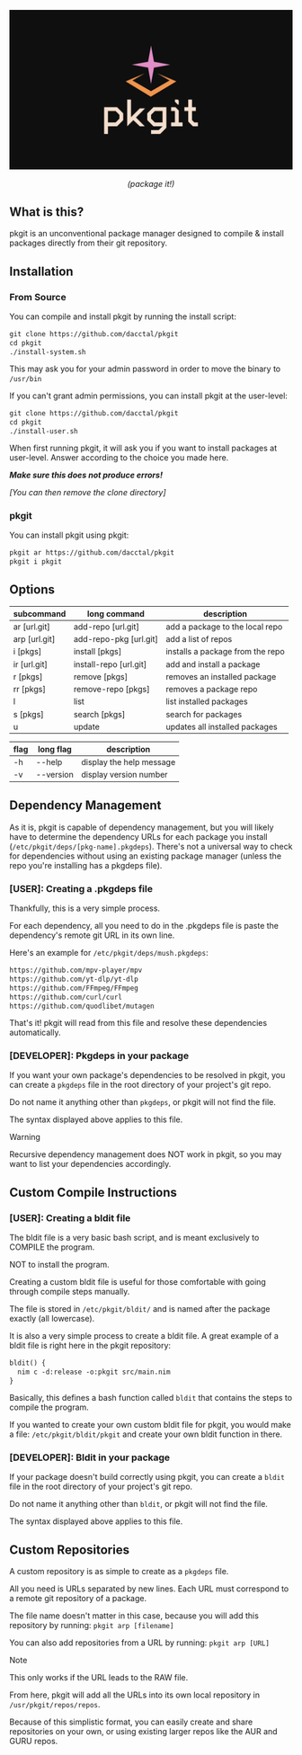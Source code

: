 <div align="center">

  ![logo](./assets/logo.png)
  
*(package it!)*

</div>

## What is this?
pkgit is an unconventional package manager designed to compile & install packages directly from their git repository.

## Installation
### From Source
You can compile and install pkgit by running the install script:
```
git clone https://github.com/dacctal/pkgit
cd pkgit
./install-system.sh
```
This may ask you for your admin password in order to move the binary to `/usr/bin`

If you can't grant admin permissions, you can install pkgit at the user-level:
```
git clone https://github.com/dacctal/pkgit
cd pkgit
./install-user.sh
```

When first running pkgit, it will ask you if you want to install packages at user-level. Answer according to the choice you made here.

***Make sure this does not produce errors!***

*[You can then remove the clone directory]*

### pkgit
You can install pkgit using pkgit:
```
pkgit ar https://github.com/dacctal/pkgit
pkgit i pkgit
```

## Options

| subcommand        | long command              | description                       |
|-------------------|---------------------------|-----------------------------------|
| ar [url.git]      | add-repo [url.git]        | add a package to the local repo   |
| arp [url.git]     | add-repo-pkg [url.git]    | add a list of repos               |
| i [pkgs]          | install [pkgs]            | installs a package from the repo  |
| ir [url.git]      | install-repo [url.git]    | add and install a package         |
| r [pkgs]          | remove [pkgs]             | removes an installed package      |
| rr [pkgs]         | remove-repo [pkgs]        | removes a package repo            |
| l                 | list                      | list installed packages           |
| s [pkgs]          | search [pkgs]             | search for packages               |
| u                 | update                    | updates all installed packages    |

| flag              | long flag                 | description                       |
|-------------------|---------------------------|-----------------------------------|
| -h                | --help                    | display the help message          |
| -v                | --version                 | display version number            |

## Dependency Management
As it is, pkgit is capable of dependency management, but you will likely have to determine the dependency URLs for each package you install (`/etc/pkgit/deps/[pkg-name].pkgdeps`). There's not a universal way to check for dependencies without using an existing package manager (unless the repo you're installing has a pkgdeps file).

### [USER]: Creating a .pkgdeps file
Thankfully, this is a very simple process.

For each dependency, all you need to do in the .pkgdeps file is paste the dependency's remote git URL in its own line.

Here's an example for `/etc/pkgit/deps/mush.pkgdeps`:
```
https://github.com/mpv-player/mpv
https://github.com/yt-dlp/yt-dlp
https://github.com/FFmpeg/FFmpeg
https://github.com/curl/curl
https://github.com/quodlibet/mutagen
```

That's it! pkgit will read from this file and resolve these dependencies automatically.

### [DEVELOPER]: Pkgdeps in your package
If you want your own package's dependencies to be resolved in pkgit, you can create a `pkgdeps` file in the root directory of your project's git repo.

Do not name it anything other than `pkgdeps`, or pkgit will not find the file.

The syntax displayed above applies to this file.

> [!WARNING]
> Recursive dependency management does NOT work in pkgit, so you may want to list your dependencies accordingly.

## Custom Compile Instructions
### [USER]: Creating a bldit file
The bldit file is a very basic bash script, and is meant exclusively to COMPILE the program.

NOT to install the program.

Creating a custom bldit file is useful for those comfortable with going through compile steps manually.

The file is stored in `/etc/pkgit/bldit/` and is named after the package exactly (all lowercase).

It is also a very simple process to create a bldit file. A great example of a bldit file
is right here in the pkgit repository:
```
bldit() {
  nim c -d:release -o:pkgit src/main.nim
}
```
Basically, this defines a bash function called `bldit` that contains the steps to compile the program.

If you wanted to create your own custom bldit file for pkgit,
you would make a file: `/etc/pkgit/bldit/pkgit` and create your own bldit function in there.

### [DEVELOPER]: Bldit in your package
If your package doesn't build correctly using pkgit, you can create a `bldit` file in the root directory of your project's git repo.

Do not name it anything other than `bldit`, or pkgit will not find the file.

The syntax displayed above applies to this file.

## Custom Repositories
A custom repository is as simple to create as a `pkgdeps` file.

All you need is URLs separated by new lines. Each URL must correspond to a remote git repository of a package.

The file name doesn't matter in this case, because you will add this repository by running:
`pkgit arp [filename]`

You can also add repositories from a URL by running:
`pkgit arp [URL]`
> [!NOTE]
> This only works if the URL leads to the RAW file.

From here, pkgit will add all the URLs into its own local repository in `/usr/pkgit/repos/repos`.

Because of this simplistic format, you can easily create and share repositories on your own, or using existing larger repos like the AUR and GURU repos.
